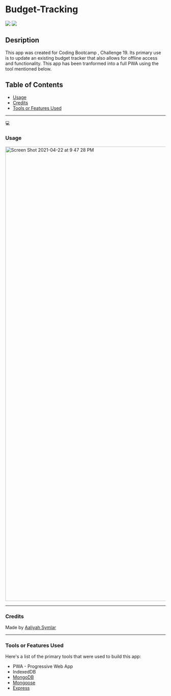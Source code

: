 # Budget-Tracking

<a href="#"><img src="https://img.shields.io/badge/javascript-80%25-green"></a>
<a href="#"><img src="https://img.shields.io/badge/languages%20-3-informational"></a>

## Desription
This app was created for Coding Bootcamp , Challenge 19. Its primary use is to update an existing budget tracker that also allows for offline access and functionality. This app has been tranformed into a full PWA using the tool mentioned below.


## Table of Contents
- [Usage](#usage)
- [Credits](#credits)
- [Tools or Features Used](#tools-or-features-used)


<hr />

💻 
### Usage
<img width="1424" alt="Screen Shot 2021-04-22 at 9 47 28 PM" src="https://user-images.githubusercontent.com/40181569/115811746-e917ef00-a3b5-11eb-8d84-5ddb5e60e531.png">


<hr />

### Credits
Made by <a href="https://www.linkedin.com/in/aaliyah-symlar-931213102">Aaliyah Symlar</a>

<hr />

### Tools or Features Used
Here's a list of the primary tools that were used to build this app:
* PWA - Progressive Web App
* IndexedDB
* <a href="https://www.mongodb.com">MongoDB</a>
* <a href="https://mongoosejs.com" target="_blank">Mongoose</a>
* <a href="https://expressjs.com">Express</a>
